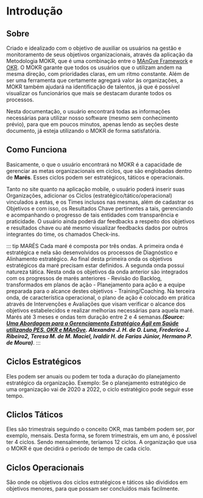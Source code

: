 # Introdução

## Sobre

Criado e idealizado com o objetivo de auxiliar os usuários na gestão e monitoramento de seus objetivos organizacionais, através da aplicação da Metodologia MOKR, que é uma combinação entre o [MAnGve Framework](http://mangve.org) e [OKR](https://en.wikipedia.org/wiki/OKR). O MOKR garante que todos os usuários que o utilizam andem na mesma direção, com prioridades claras, em um ritmo constante. Além de ser uma ferramenta que certamente agregará valor às organizações, a MOKR também ajudará na identificação de talentos, já que é possível visualizar os funcionários que mais se destacam durante todos os processos.

Nesta documentação, o usuário encontrará todas as informações necessárias para utilizar nosso software (mesmo sem conhecimento prévio), para que em poucos minutos, apenas lendo as seções deste documento, já esteja utilizando o MOKR de forma satisfatória.

## Como Funciona

Basicamente, o que o usuário encontrará no MOKR é a capacidade de gerenciar as metas organizacionais em ciclos, que são englobadas dentro de <strong>Marés</strong>. Esses ciclos podem ser estratégicos, táticos e operacionais.

Tanto no site quanto na aplicação mobile, o usuário poderá inserir suas Organizações, adicionar os Ciclos (estratégico/tático/operacional) vinculados a estas, e os Times inclusos nas mesmas, além de cadastrar os Objetivos e com isso, os Resultados Chave pertinentes a tais, gerenciando e acompanhando o progresso de tais entidades com transparência e praticidade. O usuário ainda poderá dar feedbacks a respeito dos objetivos  e resultados chave ou até mesmo visualizar feedbacks dados por outros integrantes do time, os chamados Check-ins.

::: tip MARÉS
Cada maré é composta por três ondas. A primeira onda é estratégica e nela são desenvolvidos os processos de Diagnóstico e Alinhamento estratégico. Ao final desta primeira onda os objetivos estratégicos da maré precisam estar definidos. A segunda onda possui natureza tática. Nesta onda os objetivos da onda anterior são integrados com os progressos de marés anteriores - Revisão do Backlog, transformados em planos de ação - Planejamento para ação e a equipe preparada para o alcance destes objetivos - Training/Coaching. Na terceira onda, de característica operacional, o plano de ação é colocado em prática através de Intervenções e Avaliações que visam verificar o alcance dos objetivos estabelecidos e realizar melhorias necessárias para aquela maré. Marés até 3 meses e ondas tem duração entre 2 e 4 semanas.<i><b>(Source: [Uma Abordagem para o Gerenciamento Estratégico Ágil em Saúde utilizando PES, OKR e MAnGve](https://reer.emnuvens.com.br/reer/article/view/146/47). Alexandre J. H. de O. Luna, Frederico J. Ribeiro2, Teresa M. de M. Maciel, Ivaldir H. de Farias Júnior, Hermano P. de Moura)</b></i>.
:::

## Ciclos Estratégicos

Eles podem ser anuais ou podem ter toda a duração do planejamento estratégico da organização. Exemplo: Se o planejamento estratégico de uma organização vai de 2020 a 2022, o ciclo estratégico pode seguir esse tempo.

## Cliclos Táticos

Eles são trimestrais seguindo o conceito OKR, mas também podem ser, por exemplo, mensais. Desta forma, se forem trimestrais, em um ano, é possível ter 4 ciclos. Sendo mensalmente, teríamos 12 ciclos. A organização que usa o MOKR é que decidirá o período de tempo de cada ciclo.

## Ciclos Operacionais

São onde os objetivos dos ciclos estratégicos e táticos são divididos em objetivos menores, para que possam ser concluídos mais facilmente.